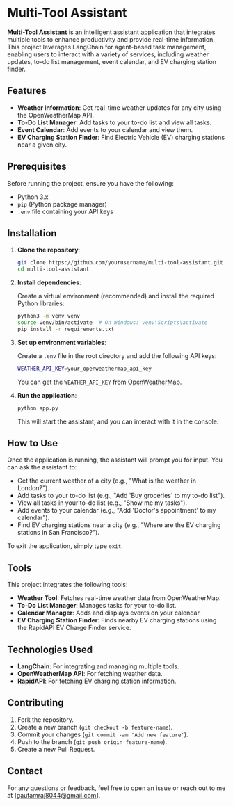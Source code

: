 # Multi-Tool Assistant

**Multi-Tool Assistant** is an intelligent assistant application that integrates multiple tools to enhance productivity and provide real-time information. This project leverages LangChain for agent-based task management, enabling users to interact with a variety of services, including weather updates, to-do list management, event calendar, and EV charging station finder.

## Features

- **Weather Information**: Get real-time weather updates for any city using the OpenWeatherMap API.
- **To-Do List Manager**: Add tasks to your to-do list and view all tasks.
- **Event Calendar**: Add events to your calendar and view them.
- **EV Charging Station Finder**: Find Electric Vehicle (EV) charging stations near a given city.

## Prerequisites

Before running the project, ensure you have the following:

- Python 3.x
- `pip` (Python package manager)
- `.env` file containing your API keys

## Installation

1. **Clone the repository**:

   ```bash
   git clone https://github.com/yourusername/multi-tool-assistant.git
   cd multi-tool-assistant
   ```

2. **Install dependencies**:

   Create a virtual environment (recommended) and install the required Python libraries:

   ```bash
   python3 -m venv venv
   source venv/bin/activate  # On Windows: venv\Scripts\activate
   pip install -r requirements.txt
   ```

3. **Set up environment variables**:

   Create a `.env` file in the root directory and add the following API keys:

   ```bash
   WEATHER_API_KEY=your_openweathermap_api_key
   ```

   You can get the `WEATHER_API_KEY` from [OpenWeatherMap](https://openweathermap.org/api).

4. **Run the application**:

   ```bash
   python app.py
   ```

   This will start the assistant, and you can interact with it in the console.

## How to Use

Once the application is running, the assistant will prompt you for input. You can ask the assistant to:

- Get the current weather of a city (e.g., "What is the weather in London?").
- Add tasks to your to-do list (e.g., "Add 'Buy groceries' to my to-do list").
- View all tasks in your to-do list (e.g., "Show me my tasks").
- Add events to your calendar (e.g., "Add 'Doctor's appointment' to my calendar").
- Find EV charging stations near a city (e.g., "Where are the EV charging stations in San Francisco?").

To exit the application, simply type `exit`.

## Tools

This project integrates the following tools:

- **Weather Tool**: Fetches real-time weather data from OpenWeatherMap.
- **To-Do List Manager**: Manages tasks for your to-do list.
- **Calendar Manager**: Adds and displays events on your calendar.
- **EV Charging Station Finder**: Finds nearby EV charging stations using the RapidAPI EV Charge Finder service.

## Technologies Used

- **LangChain**: For integrating and managing multiple tools.
- **OpenWeatherMap API**: For fetching weather data.
- **RapidAPI**: For fetching EV charging station information.

## Contributing

1. Fork the repository.
2. Create a new branch (`git checkout -b feature-name`).
3. Commit your changes (`git commit -am 'Add new feature'`).
4. Push to the branch (`git push origin feature-name`).
5. Create a new Pull Request.



## Contact

For any questions or feedback, feel free to open an issue or reach out to me at [gautamraj8044@gmail.com].

```